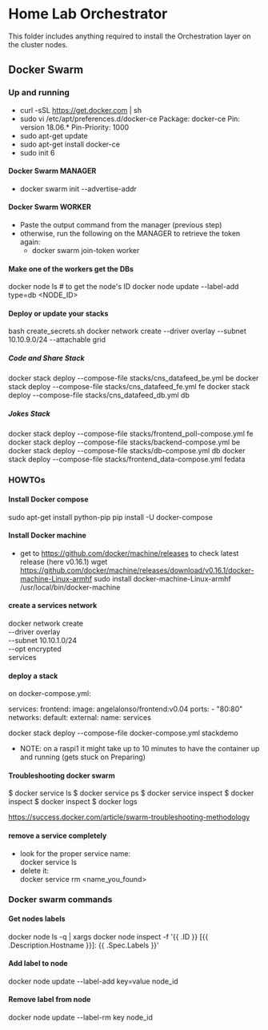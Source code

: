 # Home Lab Orchestrator

This folder includes anything required to install the Orchestration layer on the cluster nodes.

## Docker Swarm

### Up and running
- curl -sSL https://get.docker.com | sh
- sudo vi /etc/apt/preferences.d/docker-ce
Package: docker-ce
Pin: version 18.06.*
Pin-Priority: 1000
- sudo apt-get update
- sudo apt-get install docker-ce
- sudo init 6

#### Docker Swarm MANAGER
- docker swarm init --advertise-addr <manager-IP>

#### Docker Swarm WORKER
- Paste the output command from the manager (previous step)
- otherwise, run the following on the MANAGER to retrieve the token again:
  - docker swarm join-token worker

#### Make one of the workers get the DBs
docker node ls # to get the node's ID
docker node update --label-add type=db <NODE_ID>

#### Deploy or update your stacks
bash create_secrets.sh
docker network create --driver overlay --subnet 10.10.9.0/24 --attachable grid
##### Code and Share Stack
docker stack deploy --compose-file stacks/cns_datafeed_be.yml be
docker stack deploy --compose-file stacks/cns_datafeed_fe.yml fe
docker stack deploy --compose-file stacks/cns_datafeed_db.yml db

##### Jokes Stack
docker stack deploy --compose-file stacks/frontend_poll-compose.yml fe
docker stack deploy --compose-file stacks/backend-compose.yml be
docker stack deploy --compose-file stacks/db-compose.yml db
docker stack deploy --compose-file stacks/frontend_data-compose.yml fedata



### HOWTOs

#### Install Docker compose
sudo apt-get install python-pip
pip install -U docker-compose

#### Install Docker machine
- get to https://github.com/docker/machine/releases to check latest release (here v0.16.1)
wget https://github.com/docker/machine/releases/download/v0.16.1/docker-machine-Linux-armhf
sudo install docker-machine-Linux-armhf /usr/local/bin/docker-machine

#### create a services network
docker network create \
--driver overlay \
--subnet 10.10.1.0/24 \
--opt encrypted \
services

#### deploy a stack
on docker-compose.yml:

services:
  frontend:
    image: angelalonso/frontend:v0.04
    ports:
      - "80:80"
networks:
  default:
    external:
      name: services


docker stack deploy --compose-file docker-compose.yml stackdemo
- NOTE: on a raspi1 it might take up to 10 minutes to have the container up and running (gets stuck on Preparing)

#### Troubleshooting docker swarm
$ docker service ls
$ docker service ps <service>
$ docker service inspect <service>
$ docker inspect <task>
$ docker inspect <container>
$ docker logs <container>

https://success.docker.com/article/swarm-troubleshooting-methodology

#### remove a service completely
- look for the proper service name:  
docker service ls  
- delete it:  
docker service rm <name_you_found>

### Docker swarm commands
#### Get nodes labels
docker node ls -q | xargs docker node inspect   -f '{{ .ID }} [{{ .Description.Hostname }}]: {{ .Spec.Labels }}'

#### Add label to node
docker node update --label-add key=value node_id
#### Remove label from node
docker node update --label-rm key node_id
